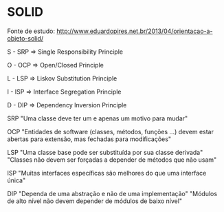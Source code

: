 # SOLID

Fonte de estudo: http://www.eduardopires.net.br/2013/04/orientacao-a-objeto-solid/

S - SRP => Single Responsibility Principle

O - OCP => Open/Closed Principle

L - LSP => Liskov Substitution Principle

I - ISP => Interface Segregation Principle

D - DIP => Dependency Inversion Principle



SRP 
	"Uma classe deve ter um e apenas um motivo para mudar"

OCP
	"Entidades de software (classes, métodos, funções ...) devem estar abertas para extensão, mas fechadas para modificações"
	
LSP
	"Uma classe base pode ser substituída por sua classe derivada"
	"Classes não devem ser forçadas a depender de métodos que não usam"
	
ISP
	"Muitas interfaces específicas são melhores do que uma interface única"
	
DIP
	"Dependa de uma abstração e não de uma implementação"
	"Módulos de alto nível não devem depender de módulos de baixo nível"
